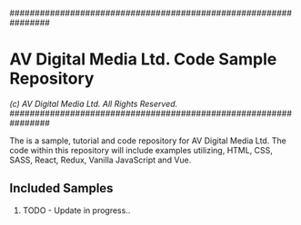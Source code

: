 ################################################################
# AV Digital Media Ltd. Code Sample Repository
*(c) AV Digital Media Ltd. All Rights Reserved.*
################################################################

The is a sample, tutorial and code repository for AV Digital Media Ltd.
The code within this repository will include examples utilizing, HTML, CSS, SASS,
React, Redux, Vanilla JavaScript and Vue.

## Included Samples

1. TODO - Update in progress..
